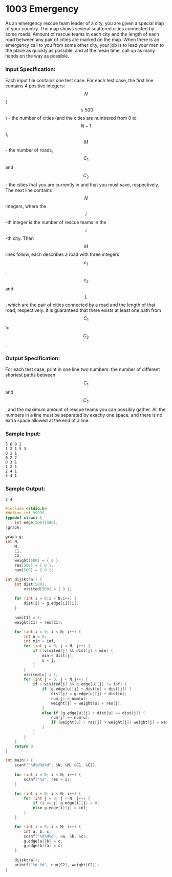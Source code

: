 # 1003 Emergency
As an emergency rescue team leader of a city, you are given a special map of your country. The map shows several scattered cities connected by some roads. Amount of rescue teams in each city and the length of each road between any pair of cities are marked on the map. When there is an emergency call to you from some other city, your job is to lead your men to the place as quickly as possible, and at the mean time, call up as many hands on the way as possible.

### Input Specification:

Each input file contains one test case. For each test case, the first line contains 4 positive integers: $$N$$ ($$\le 500$$) - the number of cities (and the cities are numbered from 0 to $$N-1$$), $$M$$ - the number of roads, $$C_1$$ and $$C_2$$ - the cities that you are currently in and that you must save, respectively. The next line contains $$N$$ integers, where the $$i$$-th integer is the number of rescue teams in the $$i$$-th city. Then $$M$$ lines follow, each describes a road with three integers $$c_1$$, $$c_2$$ and $$L$$, which are the pair of cities connected by a road and the length of that road, respectively. It is guaranteed that there exists at least one path from $$C_1$$ to $$C_2$$.

### Output Specification:

For each test case, print in one line two numbers: the number of different shortest paths between $$C_1$$ and $$C_2$$, and the maximum amount of rescue teams you can possibly gather.  All the numbers in a line must be separated by exactly one space, and there is no extra space allowed at the end of a line.

### Sample Input:
```in
5 6 0 2
1 2 1 5 3
0 1 1
0 2 2
0 3 1
1 2 1
2 4 1
3 4 1
```

### Sample Output:
```out
2 4
```
```cpp
#include <stdio.h>
#define inf 99999
typedef struct {
	int edge[500][500];
}graph;

graph g;
int N,
	M,
	C1,
	C2,
	weight[500] = { 0 },
	res[500] = { 0 },
	num[500] = { 0 };

int dijsktra() {																//处理数据
	int dist[500],
		visited[500] = { 0 };
		
	for (int i = 0;i < N;i++) {
		dist[i] = g.edge[C1][i];
	}
	
	num[C1] = 1;
	weight[C1] = res[C1];

	for (int i = 0; i < N; i++) {
		int u = 0;
		int min = inf;
		for (int j = 0; j < N; j++) {
			if (!visited[j] && dist[j] < min) {
				min = dist[j];
				u = j;
			}
		}
		visited[u] = 1;
		for (int j = 0; j < N;j++) {
			if (!visited[j] && g.edge[u][j] != inf) {
				if (g.edge[u][j] + dist[u] < dist[j]) {
					dist[j] = g.edge[u][j] + dist[u];
					num[j] = num[u];
					weight[j] = weight[u] + res[j];
				}
				else if (g.edge[u][j] + dist[u] == dist[j]) {
					num[j] += num[u];
					if (weight[u] + res[j] > weight[j]) weight[j] = weight[u] + res[j];
				}
			}
		}
	}
	return 0;
}

int main() {																	//处理输入输出
	scanf("%d%d%d%d", &N, &M, &C1, &C2);
	
	for (int i = 0; i < N; i++) {
		scanf("%d", res + i);
	}

	for (int i = 0; i < N; i++) {
		for (int j = 0; j < N; j++) {
			if (i == j) g.edge[i][j] = 0;
			else g.edge[i][j] = inf;
		}
	}

	for (int i = 0; i < M; i++) {
		int a, b, c;
		scanf("%d%d%d", &a, &b, &c);
		g.edge[a][b] = c;
		g.edge[b][a] = c;
	}
	
	dijsktra();
	printf("%d %d", num[C2], weight[C2]);
}

```